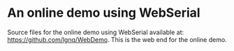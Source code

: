 # An online demo using WebSerial
Source files for the online demo using WebSerial available at: https://github.com/lgnq/WebDemo. 
This is the web end for the online demo.
